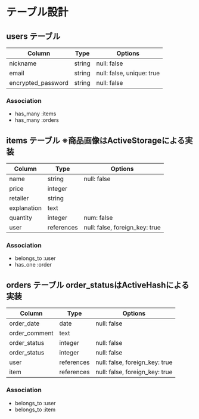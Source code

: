 # テーブル設計

## users テーブル
| Column               | Type   | Options                   |
| -------------------- | ------ | ------------------------- |
| nickname             | string | null: false               |
| email                | string | null: false, unique: true |
| encrypted_password   | string | null: false               |

### Association
 - has_many :items
 - has_many :orders

## items テーブル ※商品画像はActiveStorageによる実装
| Column               | Type       | Options                        |
| -------------------- | ---------- | ------------------------------ |
| name                 | string     | null: false                    |
| price                | integer    |                                |
| retailer             | string     |                                |
| explanation          | text       |                                |
| quantity             | integer    | num: false                     |
| user                 | references | null: false, foreign_key: true |

### Association
 - belongs_to :user
 - has_one :order

## orders テーブル order_statusはActiveHashによる実装
| Column               | Type       | Options                        |
| -------------------- | ---------- | ------------------------------ |
| order_date           | date       | null: false                    |
| order_comment        | text       |                                |
| order_status         | integer    | null: false
| order_status         | integer    | null: false                    |
| user                 | references | null: false, foreign_key: true |
| item                 | references | null: false, foreign_key: true |

### Association
 - belongs_to :user
 - belongs_to :item
